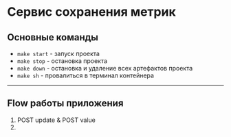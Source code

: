 # Сервис сохранения метрик
 
## Основные команды
- `make start` - запуск проекта
- `make stop` - остановка проекта
- `make down` - остановка и удаление всех артефактов проекта
- `make sh` - провалиться в терминал контейнера
---

## Flow работы приложения
1. POST update & POST value
2. 